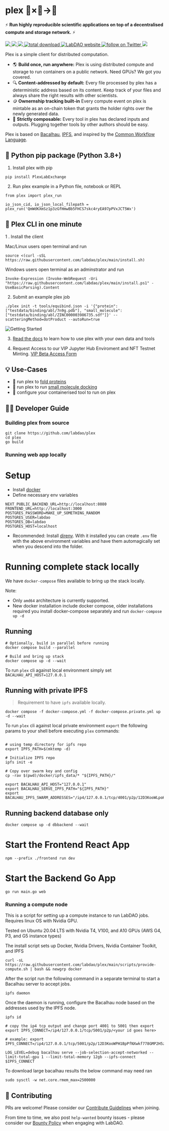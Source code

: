 # plex 🧫×🧬→💊
⚡ **Run highly reproducible scientific applications on top of a decentralised compute and storage network.** ⚡


<p align="left">
    <a href="https://github.com/labdao/plex/blob/main/LICENSE.md" alt="License">
        <img src="https://img.shields.io/badge/license-MIT-green" />
    </a>
    <a href="https://github.com/labdao/plex/releases/" alt="Release">
        <img src="https://img.shields.io/github/v/release/labdao/plex?display_name=tag" />
    </a>
    <a href="https://github.com/labdao/plex/pulse" alt="Activity">
        <img src="https://img.shields.io/github/commit-activity/m/labdao/plex" />
    </a>
    <a href="https://img.shields.io/github/downloads/labdao/plex/total">
        <img src="https://img.shields.io/github/downloads/labdao/plex/total" alt="total download">
    </a>
    <a href="https://labdao.xyz/">
        <img alt="LabDAO website" src="https://img.shields.io/badge/website-labdao.xyz-red">
    </a>
    <a href="https://twitter.com/intent/follow?screen_name=lab_dao">
        <img src="https://img.shields.io/twitter/follow/lab_dao?style=social&logo=twitter" alt="follow on Twitter">
    </a>
    <a href="https://discord.gg/labdao" alt="Discord">
        <img src="https://dcbadge.vercel.app/api/server/labdao?compact=true&style=flat-square" />
    </a>
</p>


Plex is a simple client for distributed computation.
* 🌎 **Build once, run anywhere:** Plex is using distributed compute and storage to run containers on a public network. Need GPUs? We got you covered.
* 🔍 **Content-addressed by default:** Every file processed by plex has a deterministic address based on its content. Keep track of your files and always share the right results with other scientists.
* 🪙 **Ownernship tracking built-in** Every compute event on plex is mintable as an on-chain token that grants the holder rights over the newly generated data.
* 🔗 **Strictly composable:** Every tool in plex has declared inputs and outputs. Plugging together tools by other authors should be easy.

Plex is based on [Bacalhau](https://www.bacalhau.org/), [IPFS](https://ipfs.tech/), and inspired by the [Common Workflow Language](https://www.commonwl.org/user_guide/introduction/quick-start.html).

## 🐍 Python pip package (Python 3.8+)

1. Install plex with pip
```
pip install PlexLabExchange
```

2. Run plex example in a Python file, notebook or REPL
```
from plex import plex_run

io_json_cid, io_json_local_filepath = plex_run('QmWdKXmSz1p3zGfHmwBb5FHCS7skc4ryEA97pPVxJCT5Wx')
```
## 🚀 Plex CLI in one minute

1 . Install the client

Mac/Linux users open terminal and run
```
source <(curl -sSL https://raw.githubusercontent.com/labdao/plex/main/install.sh)
```

Windows users open terminal as an adminstrator and run
```
Invoke-Expression (Invoke-WebRequest -Uri "https://raw.githubusercontent.com/labdao/plex/main/install.ps1" -UseBasicParsing).Content
```

2. Submit an example plex job
```
./plex init -t tools/equibind.json -i '{"protein": ["testdata/binding/abl/7n9g.pdb"], "small_molecule": ["testdata/binding/abl/ZINC000003986735.sdf"]}' --scatteringMethod=dotProduct --autoRun=true
```

![Getting Started](./readme-getting-started-2x.gif)

3. [Read the docs](https://docs.labdao.xyz/) to learn how to use plex with your own data and tools

4. Request Access to our VIP Jupyter Hub Enviroment and NFT Testnet Minting.
[VIP Beta Access Form](https://try.labdao.xyz)


## 💡 Use-Cases
* 🧬 run plex to [fold proteins](https://docs.labdao.xyz/tutorials/protein-folding)
* 💊 run plex to run [small molecule docking](https://docs.labdao.xyz/tutorials/small-molecule-binding)
* 🐋 configure your containerised tool to run on plex

## 🧑‍💻 Developer Guide

### Building plex from source

```
git clone https://github.com/labdao/plex
cd plex
go build
```

### Running web app locally

# Setup

* Install [docker](https://docs.docker.com/engine/install/)
* Define necessary env variables
```
NEXT_PUBLIC_BACKEND_URL=http://localhost:8080
FRONTEND_URL=http://localhost:3000
POSTGRES_PASSWORD=MAKE_UP_SOMETHING_RANDOM
POSTGRES_USER=labdao
POSTGRES_DB=labdao
POSTGRES_HOST=localhost
```
* Recommended: Install [direnv](https://direnv.net/). With it installed you can create `.env` file with the above environment variables and have them automagically set when you descend into the folder.

# Running complete stack locally
We have `docker-compose` files available to bring up the stack locally.

Note:
* Only `amd64` architecture is currently supported.
* New docker installation include docker compose, older installations required you install docker-compose separately and run `docker-compose up -d`

## Running
```
# Optionally, build in parallel before running
docker compose build --parallel

# Build and bring up stack
docker compose up -d --wait
```

To run `plex` cli against local environment simply set `BACALHAU_API_HOST=127.0.0.1`


## Running with private IPFS
> Requirement to have `ipfs` available locally.

```
docker compose -f docker-compose.yml -f docker-compose.private.yml up -d --wait
```
To run `plex` cli against local private environment `export` the following params to your shell before executing `plex` commands:
```

# using temp directory for ipfs repo
export IPFS_PATH=$(mktemp -d)

# Initialize IPFS repo
ipfs init -e

# Copy over swarm key and config
cp -rav $(pwd)/docker/ipfs_data/* "${IPFS_PATH}/"

export BACALHAU_API_HOST="127.0.0.1"
export BACALHAU_SERVE_IPFS_PATH="${IPFS_PATH}"
export BACALHAU_IPFS_SWARM_ADDRESSES="/ip4/127.0.0.1/tcp/4001/p2p/12D3KooWLpoHJCGxxKozRaUK1e1m2ocyVPB9dzbsU2cydujYBCD7"
```

## Running backend database only
```
docker compose up -d dbbackend --wait
```


# Start the Frontend React App

```
npm --prefix ./frontend run dev
```

# Start the Backend Go App
```
go run main.go web
```

### Running a compute node
This is a script for setting up a compute instance to run LabDAO jobs. Requires linux OS with Nvidia GPU.

Tested on Ubuntu 20.04 LTS with Nvidia T4, V100, and A10 GPUs (AWS G4, P3, and G5 instance types)

The install script sets up Docker, Nvidia Drivers, Nvidia Container Toolkit, and IPFS
```
curl -sL https://raw.githubusercontent.com/labdao/plex/main/scripts/provide-compute.sh | bash && newgrp docker
```

After the script run the following command in a separate terminal to start a Bacalhau server to accept jobs.
```
ipfs daemon
```

Once the daemon is running, configure the Bacalhau node based on the addresses used by the IPFS node.
```
ipfs id

# copy the ip4 tcp output and change port 4001 to 5001 then export
export IPFS_CONNECT=/ip4/127.0.0.1/tcp/5001/p2p/<your id goes here>

# example: export IPFS_CONNECT=/ip4/127.0.0.1/tcp/5001/p2p/12D3KooWPH1BpPfNXwkf778GMP2H5z7pwjKVQFnA5NS3DngU7pxG

LOG_LEVEL=debug bacalhau serve --job-selection-accept-networked --limit-total-gpu 1 --limit-total-memory 12gb --ipfs-connect $IPFS_CONNECT
```

To download large bacalhau results the below command may need ran
```
sudo sysctl -w net.core.rmem_max=2500000
```

## 💁 Contributing
PRs are welcome! Please consider our [Contribute Guidelines](https://docs.labdao.xyz/about-us/contributer_policy) when joining.

From time to time, we also post ```help-wanted``` bounty issues - please consider our [Bounty Policy](https://docs.labdao.xyz/about-us/bounty_policy) when engaging with LabDAO.
